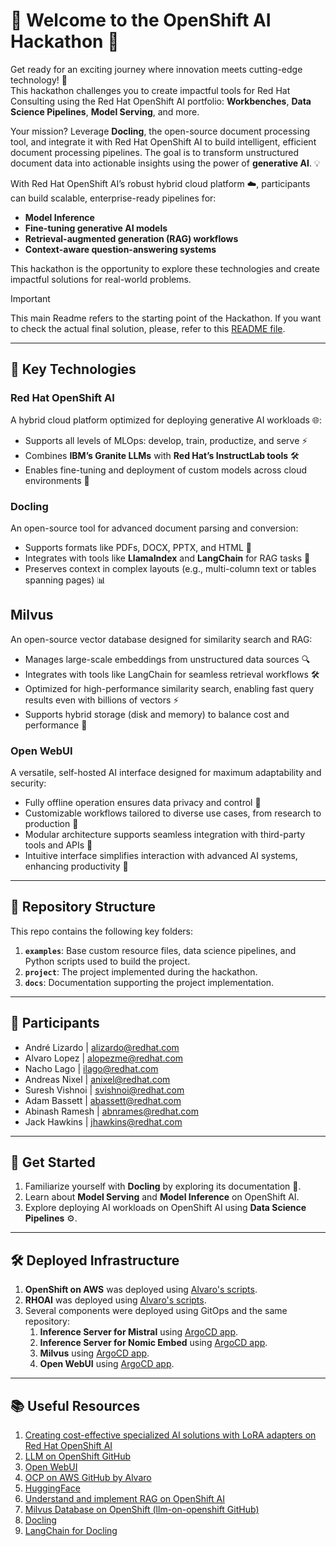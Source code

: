 # 🎉 Welcome to the OpenShift AI Hackathon 🎉

Get ready for an exciting journey where innovation meets cutting-edge technology! 🌟  
This hackathon challenges you to create impactful tools for Red Hat Consulting using the Red Hat OpenShift AI portfolio: **Workbenches**, **Data Science Pipelines**, **Model Serving**, and more.

Your mission? Leverage **Docling**, the open-source document processing tool, and integrate it with Red Hat OpenShift AI to build intelligent, efficient document processing pipelines. The goal is to transform unstructured document data into actionable insights using the power of **generative AI**. 💡

With Red Hat OpenShift AI’s robust hybrid cloud platform ☁️, participants can build scalable, enterprise-ready pipelines for:  
- **Model Inference**  
- **Fine-tuning generative AI models**  
- **Retrieval-augmented generation (RAG) workflows**  
- **Context-aware question-answering systems**

This hackathon is the opportunity to explore these technologies and create impactful solutions for real-world problems.


> [!IMPORTANT]  
> This main Readme refers to the starting point of the Hackathon. If you want to check the actual final solution, please, refer to this [README file](./project/README.md).


---

## 🔑 Key Technologies

### **Red Hat OpenShift AI**  
A hybrid cloud platform optimized for deploying generative AI workloads 🌐:  
- Supports all levels of MLOps: develop, train, productize, and serve ⚡  
- Combines **IBM’s Granite LLMs** with **Red Hat’s InstructLab tools** 🛠️  
- Enables fine-tuning and deployment of custom models across cloud environments 🚉  

### **Docling**  
An open-source tool for advanced document parsing and conversion:  
- Supports formats like PDFs, DOCX, PPTX, and HTML 📑  
- Integrates with tools like **LlamaIndex** and **LangChain** for RAG tasks 🦙  
- Preserves context in complex layouts (e.g., multi-column text or tables spanning pages) 📊  

## Milvus

An open-source vector database designed for similarity search and RAG:

* Manages large-scale embeddings from unstructured data sources 🔍
* Integrates with tools like LangChain for seamless retrieval workflows 🛠️
* Optimized for high-performance similarity search, enabling fast query results even with billions of vectors ⚡
* Supports hybrid storage (disk and memory) to balance cost and performance 💼

### **Open WebUI**  

A versatile, self-hosted AI interface designed for maximum adaptability and security:

* Fully offline operation ensures data privacy and control 🔐
* Customizable workflows tailored to diverse use cases, from research to production 🔄
* Modular architecture supports seamless integration with third-party tools and APIs 🔗
* Intuitive interface simplifies interaction with advanced AI systems, enhancing productivity 🚀
---

## 📂 Repository Structure

This repo contains the following key folders:  
1. **`examples`**: Base custom resource files, data science pipelines, and Python scripts used to build the project.  
2. **`project`**: The project implemented during the hackathon.  
3. **`docs`**: Documentation supporting the project implementation.

---

## 👥 Participants

- André Lizardo | alizardo@redhat.com  
- Alvaro Lopez | alopezme@redhat.com  
- Nacho Lago | ilago@redhat.com  
- Andreas Nixel | anixel@redhat.com  
- Suresh Vishnoi | svishnoi@redhat.com  
- Adam Bassett | abassett@redhat.com  
- Abinash Ramesh | abnrames@redhat.com  
- Jack Hawkins | jhawkins@redhat.com  

---

## 🚀 Get Started

1. Familiarize yourself with **Docling** by exploring its documentation 📘.  
2. Learn about **Model Serving** and **Model Inference** on OpenShift AI.  
3. Explore deploying AI workloads on OpenShift AI using **Data Science Pipelines** ⚙️.  

---

## 🛠️ Deployed Infrastructure

1. **OpenShift on AWS** was deployed using [Alvaro's scripts](https://github.com/alvarolop/ocp-on-aws).  
2. **RHOAI** was deployed using [Alvaro's scripts](https://github.com/alvarolop/rhoai-gitops/tree/c1ab1577d320d43fad41b52203a302ffc4af21f4?tab=readme-ov-file#32-lets-install).
3. Several components were deployed using GitOps and the same repository:
   1. **Inference Server for Mistral** using [ArgoCD app](https://github.com/alvarolop/rhoai-gitops/blob/c1ab1577d320d43fad41b52203a302ffc4af21f4/application-serve-mistral-7b.yaml).
   2. **Inference Server for Nomic Embed** using [ArgoCD app](https://github.com/alvarolop/rhoai-gitops/blob/c1ab1577d320d43fad41b52203a302ffc4af21f4/application-serve-nomic-embed-text-v1.yaml).
   3. **Milvus** using [ArgoCD app](https://github.com/alvarolop/rhoai-gitops/blob/c1ab1577d320d43fad41b52203a302ffc4af21f4/application-milvus.yaml).
   4. **Open WebUI** using [ArgoCD app](https://github.com/alvarolop/rhoai-gitops/blob/c1ab1577d320d43fad41b52203a302ffc4af21f4/application-open-webui.yaml).
---

## 📚 Useful Resources

1. [Creating cost-effective specialized AI solutions with LoRA adapters on Red Hat OpenShift AI](https://www.redhat.com/en/blog/creating-cost-effective-specialized-ai-solutions-lora-adapters-red-hat-openshift-ai)  
2. [LLM on OpenShift GitHub](https://github.com/rh-aiservices-bu/llm-on-openshift)  
3. [Open WebUI](https://openwebui.com/)  
4. [OCP on AWS GitHub by Alvaro](https://github.com/alvarolop/ocp-on-aws)  
5. [HuggingFace](https://huggingface.co)  
6. [Understand and implement RAG on OpenShift AI](https://developers.redhat.com/learning/learn:openshift-ai:demystify-rag-openshift-ai-and-elasticsearch/resource/resources:understand-and-implement-rag-openshift-ai?source=sso)  
7. [Milvus Database on OpenShift (llm-on-openshift GitHub)](https://github.com/rh-aiservices-bu/llm-on-openshift/blob/main/vector-databases/milvus/README.md)  
8. [Docling]()  
9. [LangChain for Docling](https://python.langchain.com/docs/integrations/document_loaders/docling/)  
